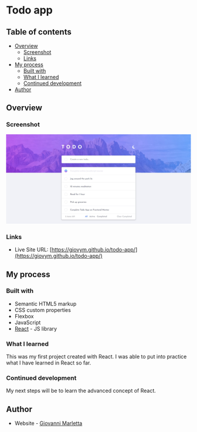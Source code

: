 # Todo app

## Table of contents

- [Overview](#overview)
  - [Screenshot](#screenshot)
  - [Links](#links)
- [My process](#my-process)
  - [Built with](#built-with)
  - [What I learned](#what-i-learned)
  - [Continued development](#continued-development)
- [Author](#author)

## Overview

### Screenshot

![](/src/images/screenshot.jpg)

### Links

- Live Site URL: [https://giovym.github.io/todo-app/](https://giovym.github.io/todo-app/)

## My process

### Built with

- Semantic HTML5 markup
- CSS custom properties
- Flexbox
- JavaScript
- [React](https://reactjs.org/) - JS library

### What I learned

This was my first project created with React. I was able to put into practice what I have learned in React so far.

### Continued development

My next steps will be to learn the advanced concept of React.

## Author

- Website - [Giovanni Marletta](https://github.com/Giovym)
